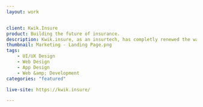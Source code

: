 ```yaml
---
layout: work


client: Kwik.Insure
product: Building the future of insurance.
description: Kwik.insure, as an insurtech, has completly renewed the way how people interact with their insurance. Everything runs digitally via app, giving users maximum flexibility and freedom at all times. Modifications and claims can be made with a simple tap, and all protection can be cancelled or renewed at short notice - tailored to the current life situation.
thumbnail: Marketing - Landing Page.png
tags:
    - UI/UX Design
    - Web Design
    - App Design
    - Web &amp; Development
categories: "featured"

live-site: https://kwik.insure/

---
```


